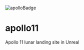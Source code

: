 ![apolloBadge](https://www.nasa.gov/sites/default/files/styles/side_image/public/thumbnails/image/s69-34875_0.jpg?itok=sPI_OK1A)

# apollo11
Apollo 11 lunar landing site in Unreal
